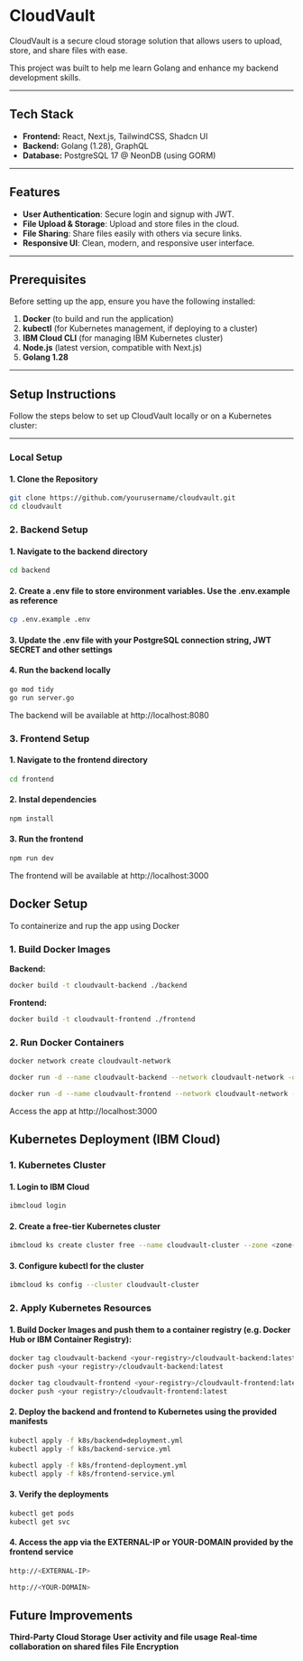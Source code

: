 # CloudVault

CloudVault is a secure cloud storage solution that allows users to upload, store, and share files with ease.

This project was built to help me learn Golang and enhance my backend development skills.

---

## Tech Stack

- **Frontend:** React, Next.js, TailwindCSS, Shadcn UI  
- **Backend:** Golang (1.28), GraphQL  
- **Database:** PostgreSQL 17 @ NeonDB (using GORM)  

---

## Features

- **User Authentication**: Secure login and signup with JWT.  
- **File Upload & Storage**: Upload and store files in the cloud.  
- **File Sharing**: Share files easily with others via secure links.  
- **Responsive UI**: Clean, modern, and responsive user interface.  

---

## Prerequisites

Before setting up the app, ensure you have the following installed:

1. **Docker** (to build and run the application)  
2. **kubectl** (for Kubernetes management, if deploying to a cluster)  
3. **IBM Cloud CLI** (for managing IBM Kubernetes cluster)  
4. **Node.js** (latest version, compatible with Next.js)  
5. **Golang 1.28**  

---

## Setup Instructions

Follow the steps below to set up CloudVault locally or on a Kubernetes cluster:

---

### Local Setup

#### 1. Clone the Repository

```bash
git clone https://github.com/yourusername/cloudvault.git
cd cloudvault
```

### 2. Backend Setup

#### 1. Navigate to the backend directory

```bash
cd backend
```

#### 2. Create a .env file to store environment variables. Use the .env.example as reference

```bash
cp .env.example .env
```

#### 3. Update the .env file with your PostgreSQL connection string, JWT SECRET and other settings

#### 4. Run the backend locally

```bash
go mod tidy
go run server.go
```

The backend will be available at http://localhost:8080

### 3. Frontend Setup

#### 1. Navigate to the frontend directory

```bash
cd frontend
```

#### 2. Instal dependencies

```bash
npm install
```

#### 3. Run the frontend

```bash
npm run dev
```
The frontend will be available at http://localhost:3000

## Docker Setup

To containerize and rup the app using Docker

### 1. Build Docker Images

**Backend:**

```bash
docker build -t cloudvault-backend ./backend
```

**Frontend:**

```bash
docker build -t cloudvault-frontend ./frontend
```

### 2. Run Docker Containers

```bash
docker network create cloudvault-network

docker run -d --name cloudvault-backend --network cloudvault-network -o 8080:8080 cloudvault-backend

docker run -d --name cloudvault-frontend --network cloudvault-network -o 3000:3000 cloudvault-frontend
```

Access the app at http://localhost:3000

## Kubernetes Deployment (IBM Cloud)

### 1. Kubernetes Cluster

#### 1. Login to IBM Cloud

```bash
ibmcloud login
```

#### 2. Create a free-tier Kubernetes cluster

```bash
ibmcloud ks create cluster free --name cloudvault-cluster --zone <zone-name>
```

#### 3. Configure kubectl for the cluster

```bash
ibmcloud ks config --cluster cloudvault-cluster
```

### 2. Apply Kubernetes Resources

#### 1. Build Docker Images and push them to a container registry (e.g. Docker Hub or IBM Container Registry):

```bash
docker tag cloudvault-backend <your-registry>/cloudvault-backend:latest
docker push <your registry>/cloudvault-backend:latest

docker tag cloudvault-frontend <your-registry>/cloudvault-frontend:latest
docker push <your registry>/cloudvault-frontend:latest
```

#### 2. Deploy the backend and frontend to Kubernetes using the provided manifests

```bash
kubectl apply -f k8s/backend=deployment.yml
kubectl apply -f k8s/backend-service.yml

kubectl apply -f k8s/frontend-deployment.yml
kubectl apply -f k8s/frontend-service.yml
```

#### 3. Verify the deployments

```bash
kubectl get pods
kubectl get svc
```

#### 4. Access the app via the EXTERNAL-IP or YOUR-DOMAIN provided by the frontend service

```bash
http://<EXTERNAL-IP>
```

```bash
http://<YOUR-DOMAIN>
```

## Future Improvements

**Third-Party Cloud Storage**
**User activity and file usage**
**Real-time collaboration on shared files**
**File Encryption**